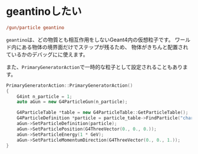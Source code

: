 # geantinoしたい

```cfg
/gun/particle geantino
```

``geantino``は、どの物質とも相互作用をしないGeant4内の仮想粒子です。
ワールド内にある物体の境界面だけでステップが残るため、
物体がきちんと配置されているかのデバッグにに使えます。

また、``PrimaryGeneratorAction``で一時的な粒子として設定されることもあります。

```cpp
PrimaryGeneratorAction::PrimaryGeneratorAction()
{
    G4int n_particle = 1;
    auto aGun = new G4ParticleGun(n_particle);

    G4ParticleTable *table = new G4ParticleTable::GetParticleTable();
    G4ParticleDefinition *particle = particle_table->FindParticle("chargedgeantino");
    aGun->SetParticleDefinition(particle);
    aGun->SetParticlePosition(G4ThreeVector(0., 0., 0.));
    aGun->SetParticleEnergy(1 * GeV);
    aGun->SetParticleMomentumDirection(G4ThreeVector(0., 0., 1.));
}
```
